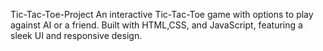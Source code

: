 Tic-Tac-Toe-Project
An interactive Tic-Tac-Toe game with options to play against AI or a friend. Built with HTML,CSS, and JavaScript, featuring a sleek UI and responsive design.

